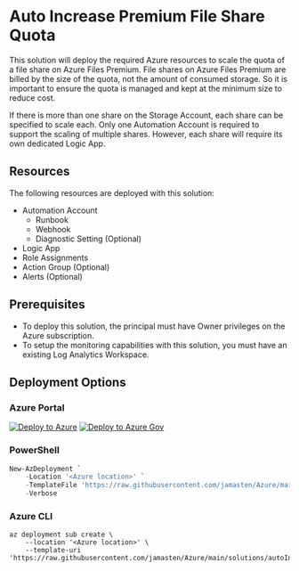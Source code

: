 # Auto Increase Premium File Share Quota

This solution will deploy the required Azure resources to scale the quota of a file share on Azure Files Premium. File shares on Azure Files Premium are billed by the size of the quota, not the amount of consumed storage. So it is important to ensure the quota is managed and kept at the minimum size to reduce cost.

If there is more than one share on the Storage Account, each share can be specified to scale each. Only one Automation Account is required to support the scaling of multiple shares. However, each share will require its own dedicated Logic App.

## Resources

The following resources are deployed with this solution:

- Automation Account
  - Runbook
  - Webhook
  - Diagnostic Setting (Optional)
- Logic App
- Role Assignments
- Action Group (Optional)
- Alerts (Optional)

## Prerequisites

- To deploy this solution, the principal must have Owner privileges on the Azure subscription.
- To setup the monitoring capabilities with this solution, you must have an existing Log Analytics Workspace.

## Deployment Options

### Azure Portal

[![Deploy to Azure](https://aka.ms/deploytoazurebutton)](https://portal.azure.com/#create/Microsoft.Template/uri/https%3A%2F%2Fraw.githubusercontent.com%2Fjamasten%2FAzure%2Fmain%2Fsolutions%2FautoIncreasePremiumFileShareQuota%2Fsolution.json)
[![Deploy to Azure Gov](https://aka.ms/deploytoazuregovbutton)](https://portal.azure.us/#create/Microsoft.Template/uri/https%3A%2F%2Fraw.githubusercontent.com%2Fjamasten%2FAzure%2Fmain%2Fsolutions%2FautoIncreasePremiumFileShareQuota%2Fsolution.json)

### PowerShell

````powershell
New-AzDeployment `
    -Location '<Azure location>' `
    -TemplateFile 'https://raw.githubusercontent.com/jamasten/Azure/main/solutions/autoIncreasePremiumFileShareQuota/solution.json' `
    -Verbose
````

### Azure CLI

````cli
az deployment sub create \
    --location '<Azure location>' \
    --template-uri 'https://raw.githubusercontent.com/jamasten/Azure/main/solutions/autoIncreasePremiumFileShareQuota/solution.json'
````
